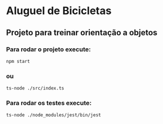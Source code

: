 # Aluguel de Bicicletas

## Projeto para treinar orientação a objetos

### Para rodar o projeto execute:

```
npm start
```

### ou

```
ts-node ./src/index.ts
```

### Para rodar os testes execute:

```
ts-node ./node_modules/jest/bin/jest
```